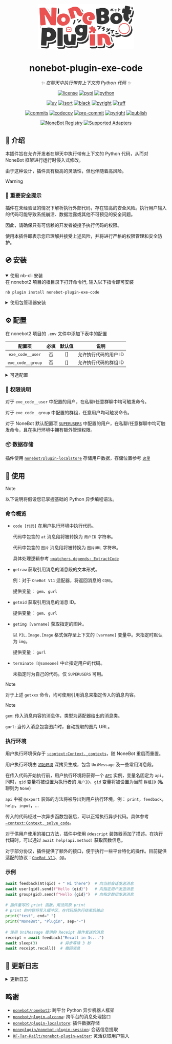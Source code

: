 <div align="center">
  <a href="https://v2.nonebot.dev/store">
    <img src="https://github.com/wyf7685/wyf7685/blob/main/assets/NoneBotPlugin.svg" width="300" alt="logo">
  </a>
</div>

<div align="center">

# nonebot-plugin-exe-code

_✨ 在聊天中执行带有上下文的 Python 代码 ✨_

[![license](https://img.shields.io/github/license/wyf7685/nonebot-plugin-exe-code.svg)](./LICENSE)
[![pypi](https://img.shields.io/pypi/v/nonebot-plugin-exe-code?logo=python&logoColor=edb641)](https://pypi.python.org/pypi/nonebot-plugin-exe-code)
[![python](https://img.shields.io/badge/python-3.10+-blue?logo=python&logoColor=edb641)](https://www.python.org/)

[![uv](https://img.shields.io/endpoint?url=https://raw.githubusercontent.com/astral-sh/uv/main/assets/badge/v0.json)](https://github.com/astral-sh/uv)
[![isort](https://img.shields.io/badge/%20imports-isort-%231674b1)](https://pycqa.github.io/isort/)
[![black](https://img.shields.io/badge/code%20style-black-000000.svg)](https://github.com/psf/black)
[![pyright](https://img.shields.io/badge/types-pyright-797952.svg?logo=python&logoColor=edb641)](https://github.com/Microsoft/pyright)
[![ruff](https://img.shields.io/endpoint?url=https://raw.githubusercontent.com/charliermarsh/ruff/main/assets/badge/v2.json)](https://github.com/astral-sh/ruff)

[![commits](https://img.shields.io/github/commit-activity/w/wyf7685/nonebot-plugin-exe-code)](https://github.com/wyf7685/nonebot-plugin-exe-code/commits)
[![codecov](https://codecov.io/gh/wyf7685/nonebot-plugin-exe-code/graph/badge.svg?token=5T85DTD4FG)](https://codecov.io/gh/wyf7685/nonebot-plugin-exe-code)
[![pre-commit](https://results.pre-commit.ci/badge/github/wyf7685/nonebot-plugin-exe-code/master.svg)](https://results.pre-commit.ci/latest/github/wyf7685/nonebot-plugin-exe-code/master)
[![pyright](https://github.com/wyf7685/nonebot-plugin-exe-code/actions/workflows/pyright.yml/badge.svg?branch=master&event=push)](https://github.com/wyf7685/nonebot-plugin-exe-code/actions/workflows/pyright.yml)
[![publish](https://github.com/wyf7685/nonebot-plugin-exe-code/actions/workflows/pypi-publish.yml/badge.svg)](https://github.com/wyf7685/nonebot-plugin-exe-code/actions/workflows/pypi-publish.yml)

[![NoneBot Registry](https://img.shields.io/endpoint?url=https%3A%2F%2Fnbbdg.lgc2333.top%2Fplugin%2Fnonebot-plugin-exe-code)](https://registry.nonebot.dev/plugin/nonebot-plugin-exe-code:nonebot_plugin_exe_code)
[![Supported Adapters](https://img.shields.io/endpoint?url=https%3A%2F%2Fnbbdg.lgc2333.top%2Fplugin-adapters%2Fnonebot-plugin-exe-code)](https://registry.nonebot.dev/plugin/nonebot-plugin-exe-code:nonebot_plugin_exe_code)

</div>

## 📖 介绍

本插件旨在允许开发者在聊天中执行带有上下文的 Python 代码，从而对 NoneBot 框架进行运行时侵入式修改。

由于这种设计，插件具有极高的灵活性，但也伴随着高风险。

> [!warning]
>
> ### 🚨 重要安全提示
>
> 插件在未经验证的情况下解析执行外部代码，存在较高的安全风险。执行用户输入的代码可能导致系统崩溃、数据泄露或其他不可预见的安全问题。
>
> 因此，请确保只有可信赖的开发者被授予执行代码的权限。
>
> 使用本插件即表示您已理解并接受上述风险，并将进行严格的权限管理和安全防护。

## 💿 安装

<details open>
    <summary>使用 nb-cli 安装</summary>
    在 nonebot2 项目的根目录下打开命令行, 输入以下指令即可安装

    nb plugin install nonebot-plugin-exe-code

</details>

<details>
    <summary>使用包管理器安装</summary>
    在 nonebot2 项目的插件目录下, 打开命令行, 根据你使用的包管理器, 输入相应的安装命令

<details>
    <summary>pip</summary>

    pip install nonebot-plugin-exe-code

</details>

<details>
    <summary>pdm</summary>

    pdm add nonebot-plugin-exe-code

</details>

<details>
    <summary>poetry</summary>

    poetry add nonebot-plugin-exe-code

</details>

<details>
    <summary>conda</summary>

    conda install nonebot-plugin-exe-code

</details>

打开 nonebot2 项目根目录下的 `pyproject.toml` 文件, 在 `[tool.nonebot]` 部分追加写入

    plugins = ["nonebot_plugin_exe_code"]

</details>

## ⚙️ 配置

在 nonebot2 项目的 `.env` 文件中添加下表中的配置

|      配置项       | 必填 | 默认值 |         说明          |
| :---------------: | :--: | :----: | :-------------------: |
| `exe_code__user`  |  否  |   []   | 允许执行代码的用户 ID |
| `exe_code__group` |  否  |   []   | 允许执行代码的群组 ID |

<details>
  <summary>可选配置</summary>

插件为 `OneBot V11` 适配器封装了发送 [`QQ官方机器人`](https://bot.q.qq.com/wiki/develop/api-v2/) 的 [`ark卡片消息`](https://bot.q.qq.com/wiki/develop/api-v2/server-inter/message/type/ark.html) 的接口，参考 [`这里`](https://github.com/wyf7685/nonebot-plugin-exe-code/blob/master/nonebot_plugin_exe_code/interface/adapter_api/onebot11.py#L59-L99)

使用时需要在 `.env` 文件中添加如下配置，在 nonebot2 项目中配置 `OneBot V11` 适配器和 `QQ` 适配器，并连接到两个对应的 Bot 账号，并确保两者之间可以发送私聊消息。

|          配置项          | 必填 | 默认值 |                     说明                     |
| :----------------------: | :--: | :----: | :------------------------------------------: |
|   `exe_code__qbot_id`    |  是  |   无   | `OneBot V11` 发送 ark 卡片所需的官 Bot QQ 号 |
| `exe_code__qbot_timeout` |  否  |  30.0  |   `OneBot V11` 发送 ark 卡片的超时时长(秒)   |

</details>

### 📄 权限说明

对于 `exe_code__user` 中配置的用户，在私聊/任意群聊中均可触发命令。

对于 `exe_code__group` 中配置的群组，任意用户均可触发命令。

对于 NoneBot 默认配置项 [`SUPERUSERS`](https://nonebot.dev/docs/appendices/config#superusers) 中配置的用户，在私聊/任意群聊中均可触发命令，且在执行环境中拥有额外管理权限。

### 📦️ 数据存储

插件使用 [`nonebot/plugin-localstore`](https://github.com/nonebot/plugin-localstore) 存储用户数据，存储位置参考 [`这里`](https://github.com/nonebot/plugin-localstore?tab=readme-ov-file#%E5%AD%98%E5%82%A8%E8%B7%AF%E5%BE%84)

## 🎉 使用

> [!note]
>
> 以下说明将假设您已掌握基础的 Python 异步编程语法。

### 命令概览

- `code [代码]` 在用户执行环境中执行代码。

  代码中包含的 `at` 消息段将被转换为 `用户ID` 字符串。

  代码中包含的 `图片` 消息段将被转换为 `图片URL` 字符串。

  具体处理逻辑参考 [`~matchers.depends:_ExtractCode`](./nonebot_plugin_exe_code/matchers/depends.py)

- `getraw` 获取引用消息的消息段的文本形式。

  例：对于 `OneBot V11` 适配器，将返回消息的 `CQ码`。

  提供变量： `gem`、`gurl`

- `getmid` 获取引用消息的消息 ID。

  提供变量： `gem`、`gurl`

- `getimg [varname]` 获取指定的图片。

  以 `PIL.Image.Image` 格式保存至上下文的 `[varname]` 变量中。未指定时默认为 `img`。

  提供变量： `gurl`

- `terminate [@someone]` 中止指定用户的代码。

  未指定时为自己的代码。仅 `SUPERUSERS` 可用。

> [!note]
>
> 对于上述 `getxxx` 命令，均可使用引用消息来指定传入的消息内容。

> [!note]
>
> `gem`: 传入消息内容的消息体，类型为适配器给出的消息类。
>
> `gurl`: 当传入消息包含图片时，自动提取的图片 URL。

### 执行环境

用户执行环境保存于 [`~context:Context._contexts`](./nonebot_plugin_exe_code/context.py)，随 NoneBot 重启而重置。

用户执行环境由 [`初始环境`](./nonebot_plugin_exe_code/interface/user_const_var.py) 深拷贝生成，包含 `UniMessage` 及一些常用消息段。

在传入代码开始执行前，用户执行环境将获得一个 [`API`](./nonebot_plugin_exe_code/interface/api.py) 实例，变量名固定为 `api`。同时，`qid` 变量将被设置为执行者的 `用户ID`，`gid` 变量将被设置为当前 `群组ID` (私聊则为 `None`)

`api` 中被 `@export` 装饰的方法将被导出到用户执行环境。例： `print`，`feedback`，`help`，`input`，...

传入的代码经过一次异步函数包装后，可以正常执行异步代码。具体参考 [`~context:Context._solve_code`](./nonebot_plugin_exe_code/context.py)。

对于供用户使用的接口方法，插件中使用 `@descript` 装饰器添加了描述。在执行代码时，可以通过 `await help(api.method)` 获取函数信息。

对于部分协议，插件提供了额外的接口，便于执行一些平台特化的操作。目前提供适配的协议：[`OneBot V11`](./nonebot_plugin_exe_code/interface/adapter_api/onebot11.py)、[`QQ`](./nonebot_plugin_exe_code/interface/adapter_api/qq.py)。

### 示例

```python
await feedback(At(qid) + " Hi there")  # 向当前会话发送消息
await user(qid).send(f"Hello {qid}")   # 向指定用户发送消息
await group(gid).send(f"Hello {gid}")  # 向指定群组发送消息

# 插件重写的 print 函数，用法同原 print
# print 的内容将写入缓冲区，在代码段执行结束后输出
print("test", end=" ")
print("NoneBot", "Plugin", sep="-")

# 使用 UniMessage 提供的 Receipt 操作发送的消息
receipt = await feedback("Recall in 3s...")
await sleep(3)          # 异步等待 3 秒
await receipt.recall()  # 撤回消息
```

## 📝 更新日志

<details>
    <summary>更新日志</summary>
  
<!-- CHANGELOG -->

- 2024.09.22 v1.1.1

  - 优化平台消息类型获取
  - 重命名 ob11 群禁言接口: `set_ban` -> `set_mute`
  - 新增 satori 接口: 群禁言
  - 新增 ob11 接口: 上传文件
  - 移除依赖 userinfo
  - 使用 session 作为用户标识

- 2024.09.07 v1.1.0

  - `OneBot V11` 适配器接口: 群名片, 群禁言, 资料卡点赞
  - 修复鉴权错误

- 2024.08.24 v1.0.9

  - 修复 `User.send_fwd` 的 `target` 错误
  - 修复 `SendArk` 的 `ark_37` 参数错误
  - 优化 `getimg` 提取图片逻辑, 限制回复提取递归次数

- 2024.08.09 v1.0.8

  - 使用 `Permission` 判断执行权限 (原为 `Rule`)
  - 降低 [`nonebot/plugin-localstore`](https://github.com/nonebot/plugin-localstore) 版本需求为 `>=0.6.0`

- 2024.08.09 v1.0.7

  - 使用 [`nonebot/plugin-localstore`](https://github.com/nonebot/plugin-localstore) 存储插件数据
  - 回滚 `v1.0.4` 的消息发送接口修改
  - 修改 Python 版本需求为 `>=3.10`

- 2024.08.04 v1.0.6

  - `Context` 添加字典操作
  - `input` 函数改为返回 `UniMessage`, 超时改为抛出 `TimeoutError`
  - 修复 `help` 函数获取单个方法信息时, 实例名显示错误
  - `API._native_send` 改为返回平台接口数据

- 2024.08.01 v1.0.5

  - 新增函数 `input`, 用于从对话中获取输入

- 2024.08.01 v1.0.4

  - 发送消息类接口改为返回 Task, 允许不等待消息返回

  - `api.set_const` 变量名添加 isidentifier 校验

- 2024.07.21 v1.0.2

  - 修复消息混排处理

- 2024.07.21 v1.0.1

  - 插件开源

</details>

## 鸣谢

- [`nonebot/nonebot2`](https://github.com/nonebot/nonebot2): 跨平台 Python 异步机器人框架
- [`nonebot/plugin-alconna`](https://github.com/nonebot/plugin-alconna): 跨平台的消息处理接口
- [`nonebot/plugin-localstore`](https://github.com/nonebot/plugin-localstore): 插件数据存储
- [`noneplugin/nonebot-plugin-session`](https://github.com/noneplugin/nonebot-plugin-session): 会话信息提取
- [`RF-Tar-Railt/nonebot-plugin-waiter`](https://github.com/RF-Tar-Railt/nonebot-plugin-waiter): 灵活获取用户输入
